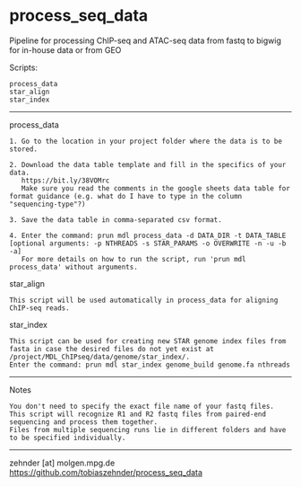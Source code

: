 # process_seq_data

Pipeline for processing ChIP-seq and ATAC-seq data from fastq to bigwig for in-house data or from GEO

Scripts:

	process_data
	star_align
	star_index

---
 
process_data

	1. Go to the location in your project folder where the data is to be stored.

   	2. Download the data table template and fill in the specifics of your data.
	   https://bit.ly/38VOMrc
	   Make sure you read the comments in the google sheets data table for format guidance (e.g. what do I have to type in the column "sequencing-type"?)

   	3. Save the data table in comma-separated csv format.

	4. Enter the command: prun mdl process_data -d DATA_DIR -t DATA_TABLE [optional arguments: -p NTHREADS -s STAR_PARAMS -o OVERWRITE -n -u -b -a]
   	   For more details on how to run the script, run 'prun mdl process_data' without arguments.


star_align

	This script will be used automatically in process_data for aligning ChIP-seq reads.


star_index

	This script can be used for creating new STAR genome index files from fasta in case the desired files do not yet exist at /project/MDL_ChIPseq/data/genome/star_index/.
	Enter the command: prun mdl star_index genome_build genome.fa nthreads

---

Notes

	You don't need to specify the exact file name of your fastq files.
	This script will recognize R1 and R2 fastq files from paired-end sequencing and process them together.
	Files from multiple sequencing runs lie in different folders and have to be specified individually.

---

zehnder [at] molgen.mpg.de
https://github.com/tobiaszehnder/process_seq_data
